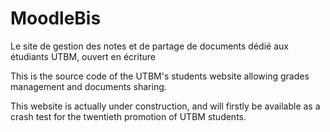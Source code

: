 # MoodleBis
Le site de gestion des notes et de partage de documents dédié aux étudiants UTBM, ouvert en écriture

This is the source code of the UTBM's students website allowing grades management and documents sharing.

This website is actually under construction, and will firstly be available as a crash test for the twentieth promotion of UTBM students.
